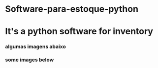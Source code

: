 <h1>Software-para-estoque-python</h1>
<h1>It's a python software for inventory</h1>

<h3>algumas imagens abaixo</h3>
<h3>some images below</h3>


